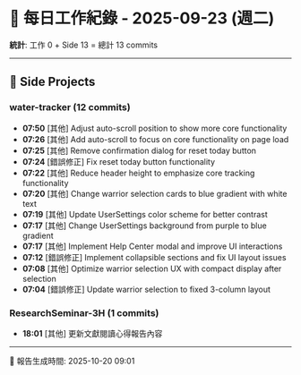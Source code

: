 # 📅 每日工作紀錄 - 2025-09-23 (週二)

**統計**: 工作 0 + Side 13 = 總計 13 commits

---

## 🎨 Side Projects

### water-tracker (12 commits)

- **07:50** [其他] Adjust auto-scroll position to show more core functionality
- **07:26** [其他] Add auto-scroll to focus on core functionality on page load
- **07:25** [其他] Remove confirmation dialog for reset today button
- **07:24** [錯誤修正] Fix reset today button functionality
- **07:22** [其他] Reduce header height to emphasize core tracking functionality
- **07:20** [其他] Change warrior selection cards to blue gradient with white text
- **07:19** [其他] Update UserSettings color scheme for better contrast
- **07:17** [其他] Change UserSettings background from purple to blue gradient
- **07:17** [其他] Implement Help Center modal and improve UI interactions
- **07:12** [錯誤修正] Implement collapsible sections and fix UI layout issues
- **07:08** [其他] Optimize warrior selection UX with compact display after selection
- **07:04** [錯誤修正] Update warrior selection to fixed 3-column layout

### ResearchSeminar-3H (1 commits)

- **18:01** [其他] 更新文獻閱讀心得報告內容

---

📅 報告生成時間: 2025-10-20 09:01

